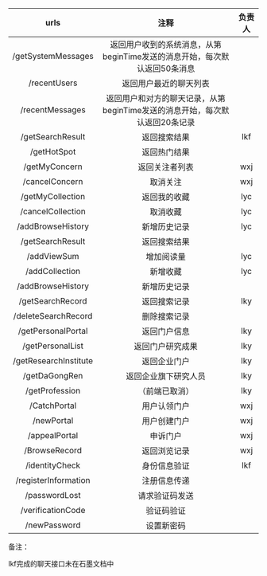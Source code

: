 | urls | 注释 | 负责人 |
| :--: | :----: | :--: |
| /getSystemMessages | 返回用户收到的系统消息，从第beginTime发送的消息开始，每次默认返回50条消息 |      |
| /recentUsers | 返回用户最近的聊天列表 |      |
| /recentMessages | 返回用户和对方的聊天记录，从第beginTime发送的消息开始，每次默认返回20条记录 |      |
| /getSearchResult | 返回搜索结果 | lkf |
| /getHotSpot | 返回热门结果 |      |
| /getMyConcern | 返回关注者列表 | wxj |
| /cancelConcern | 取消关注 | wxj |
| /getMyCollection | 返回我的收藏 | lyc |
| /cancelCollection | 取消收藏 | lyc |
| /addBrowseHistory | 新增历史记录 | lyc |
| /getSearchResult | 返回搜索结果 |      |
| /addViewSum | 增加阅读量 | lyc |
| /addCollection | 新增收藏 | lyc |
| /addBrowseHistory | 新增历史记录 |      |
| /getSearchRecord | 返回搜索记录 | lky |
| /deleteSearchRecord | 删除搜索记录 |      |
| /getPersonalPortal | 返回门户信息 | lky |
| /getPersonalList | 返回门户研究成果 | lky |
| /getResearchInstitute | 返回企业门户 | lky |
| /getDaGongRen | 返回企业旗下研究人员 | lky |
| /getProfession | （前端已取消） | lky |
| /CatchPortal | 用户认领门户 | wxj |
| /newPortal | 用户创建门户 | wxj |
| /appealPortal | 申诉门户 | wxj |
| /BrowseRecord | 返回浏览记录 | wxj |
| /identityCheck | 身份信息验证 | lkf |
| /registerInformation | 注册信息传递 ||
| /passwordLost | 请求验证码发送 ||
| /verificationCode | 验证码验证 ||
| /newPassword | 设置新密码 ||

备注：

lkf完成的聊天接口未在石墨文档中